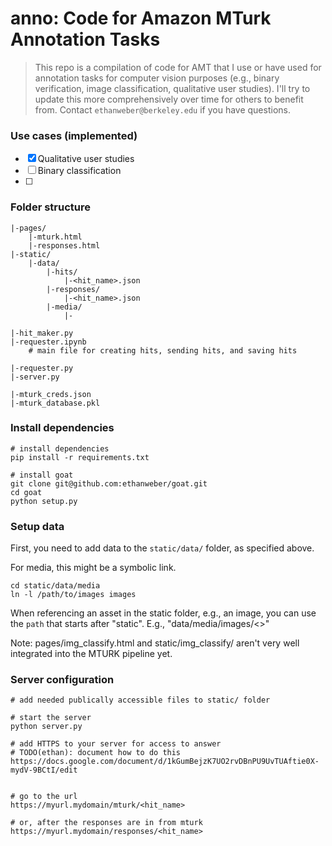# anno: Code for Amazon MTurk Annotation Tasks

> This repo is a compilation of code for AMT that I use or have used for annotation tasks for computer vision purposes (e.g., binary verification, image classification, qualitative user studies). I'll try to update this more comprehensively over time for others to benefit from. Contact `ethanweber@berkeley.edu` if you have questions.


### Use cases (implemented)

- [x] Qualitative user studies
- [ ] Binary classification
- [ ] 

### Folder structure

```
|-pages/
    |-mturk.html
    |-responses.html
|-static/
    |-data/
        |-hits/
            |-<hit_name>.json
        |-responses/
            |-<hit_name>.json
        |-media/
            |-

|-hit_maker.py
|-requester.ipynb
    # main file for creating hits, sending hits, and saving hits

|-requester.py
|-server.py

|-mturk_creds.json
|-mturk_database.pkl
```

### Install dependencies

```
# install dependencies
pip install -r requirements.txt

# install goat
git clone git@github.com:ethanweber/goat.git
cd goat
python setup.py
```

### Setup data

First, you need to add data to the `static/data/` folder, as specified above.

For media, this might be a symbolic link.
```
cd static/data/media
ln -l /path/to/images images
```

When referencing an asset in the static folder, e.g., an image, you can use the `path` that starts after "static".
E.g., "data/media/images/<>"


Note:
pages/img_classify.html and static/img_classify/ aren't very well integrated into the MTURK pipeline yet.


### Server configuration

```
# add needed publically accessible files to static/ folder

# start the server
python server.py

# add HTTPS to your server for access to answer
# TODO(ethan): document how to do this
https://docs.google.com/document/d/1kGumBejzK7UO2rvDBnPU9UvTUAftie0X-mydV-9BCtI/edit


# go to the url
https://myurl.mydomain/mturk/<hit_name>

# or, after the responses are in from mturk
https://myurl.mydomain/responses/<hit_name>

```
